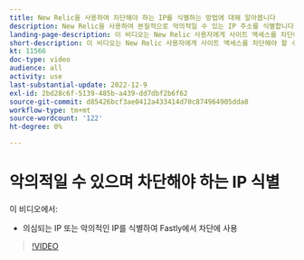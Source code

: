 ```yaml
---
title: New Relic을 사용하여 차단해야 하는 IP를 식별하는 방법에 대해 알아봅니다
description: New Relic을 사용하여 본질적으로 악의적일 수 있는 IP 주소를 식별합니다.  IP가 결정되면 Fastly에서 이를 사용하여 애플리케이션에 액세스하지 못하도록 차단합니다
landing-page-description: 이 비디오는 New Relic 사용자에게 사이트 액세스를 차단해야 할 수 있는 잠재적인 IP 주소를 찾는 방법을 알려 줍니다.
short-description: 이 비디오는 New Relic 사용자에게 사이트 액세스를 차단해야 할 수 있는 잠재적인 IP 주소를 찾는 방법을 알려 줍니다.
kt: 11566
doc-type: video
audience: all
activity: use
last-substantial-update: 2022-12-9
exl-id: 2bd28c6f-5139-485b-a439-dd7dbf2b6f62
source-git-commit: d85426bcf3ae0412a433414d70c874964905dda0
workflow-type: tm+mt
source-wordcount: '122'
ht-degree: 0%

---
```


# 악의적일 수 있으며 차단해야 하는 IP 식별

이 비디오에서:

- 의심되는 IP 또는 악의적인 IP를 식별하여 Fastly&#x200B;에서 차단에 사용

>[!VIDEO](https://video.tv.adobe.com/v/3412088?quality=12&learn=on)
